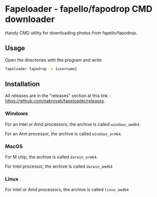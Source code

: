 # Fapeloader - fapello/fapodrop CMD downloader

Handy CMD utility for downloading photos from fapello/fapodrop.

## Usage

Open the directories with the program and write

```sh
fapeloader fapodrop -u {username}
```

## Installation

All releases are in the "releases" section at this link - <https://github.com/nakrovati/fapeloader/releases>.

### Windows

For an Intel or Amd processors, the archive is called `windows_amd64`.

For an Arm processor, the archive is called `windows_arm64`.

### MacOS

For M chip, the archive is called  `darwin_arm64`.

For Intel processor, the archive is called `darwin_amd64`

### Linux

For Intel or Amd processors, the archive is called `linux_amd64`
